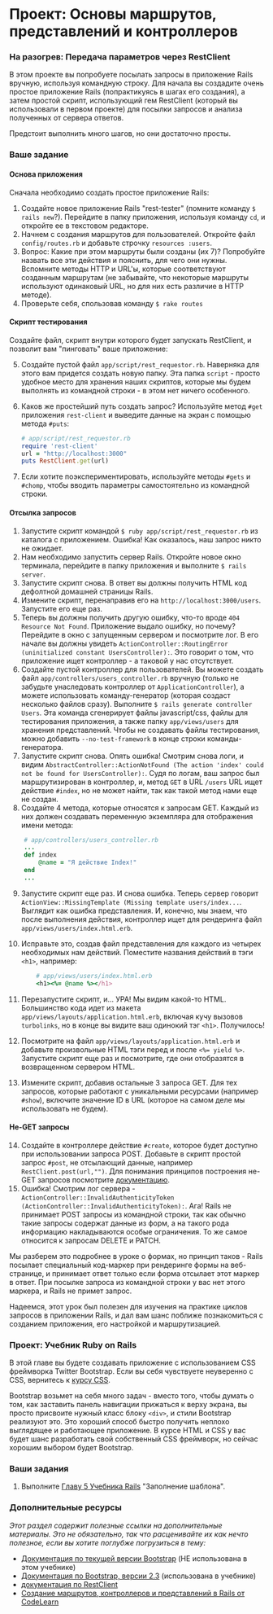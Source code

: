 # Проект: Основы маршрутов, представлений и контроллеров

### На разогрев: Передача параметров через RestClient

В этом проекте вы попробуете посылать запросы в приложение Rails вручную, используя командную строку. Для начала вы создадите очень простое приложение Rails (попрактикуясь в шагах его создания), а затем простой скрипт, использующий гем RestClient (который вы использовали в первом проекте) для посылки запросов и анализа полученных от сервера ответов.

Предстоит выполнить много шагов, но они достаточно просты.

### Ваше задание

#### Основа приложения

Сначала необходимо создать простое приложение Rails:

1. Создайте новое приложение Rails "rest-tester" (помните команду `$ rails new`?). Перейдите в папку приложения, используя команду `cd`, и откройте ее в текстовом редакторе.
2. Начнем с создания маршрутов для пользователей. Откройте файл `config/routes.rb` и добавьте строчку `resources :users`.
3. Вопрос: Какие при этом маршруты были созданы (их 7)? Попробуйте назвать все эти действия и пояснить, для чего они нужны. Вспомните методы HTTP и URL'ы, которые соответствуют созданным маршрутам (не забывайте, что некоторые маршруты используют одинаковый URL, но для них есть различие в HTTP методе).
4. Проверьте себя, спользовав команду `$ rake routes`

#### Скрипт тестирования

Создайте файл, скрипт внутри которого будет запускать RestClient, и позволит вам "пинговать" ваше приложение:

5. Создайте пустой файл `app/script/rest_requestor.rb`. Наверняка для этого вам придется создать новую папку. Эта папка `script` - просто удобное место для хранения наших скриптов, которые мы будем выполнять из командной строки - в этом нет ничего особенного.
6. Каков же простейший путь создать запрос? Используйте метод `#get` приложения `rest-client` и выведите данные на экран с помощью метода `#puts`:

    ```ruby
    # app/script/rest_requestor.rb
    require 'rest-client'
    url = "http://localhost:3000"
    puts RestClient.get(url)
    ```

7. Если хотите поэкспериментировать, используйте методы `#gets` и `#chomp`, чтобы вводить параметры самостоятельно из командной строки.

#### Отсылка запросов

1. Запустите скрипт командой `$ ruby app/script/rest_requestor.rb` из каталога с приложением. Ошибка! Как оказалось, наш запрос никто не ожидает.
2. Нам необходимо запустить сервер Rails. Откройте новое окно терминала, перейдите в папку приложения и выполните `$ rails server`.
3. Запустите скрипт снова. В ответ вы должны получить HTML код дефолтной домашней страницы Rails.
4. Измените скрипт, перенаправив его на `http://localhost:3000/users`. Запустите его еще раз.
5. Теперь вы должны получить другую ошибку, что-то вроде `404 Resource Not Found`. Приложение выдало ошибку, но почему? Перейдите в окно с запущенным сервером и посмотрите лог. В его начале вы должны увидеть `ActionController::RoutingError (uninitialized constant UsersController):`. Это говорит о том, что приложение ищет контроллер - а таковой у нас отсутствует.
6. Создайте пустой контроллер для пользователей. Вы можете создать файл `app/controllers/users_controller.rb` вручную (только не забудьте унаследовать контроллер от `ApplicationController`), а можете использовать команду-генератор (которая создаст несколько файлов сразу). Выполните `$ rails generate controller Users`. Эта команда сгенерирует файлы javascript/css, файлы для тестирования приложения, а также папку `app/views/users` для хранения представлений. Чтобы не создавать файлы тестирования, можно добавить `--no-test-framework` в конце строки команды-генератора.
7. Запустите скрипт снова. Опять ошибка! Смотрим снова логи, и видим `AbstractController::ActionNotFound (The action 'index' could not be found for UsersController):`. Судя по логам, ваш запрос был маршрутизирован в контроллер, и, метод `GET` в URL `/users` URL ищет действие `#index`, но не может найти, так как такой метод нами еще не создан.
8. Создайте 4 метода, которые относятся к запросам GET. Каждый из них должен создавать переменную экземпляра для отображения имени метода:

```ruby
    # app/controllers/users_controller.rb
    ...
    def index
        @name = "Я действие Index!"
    end
    ...
```

9. Запустите скрипт еще раз. И снова ошибка. Теперь сервер говорит `ActionView::MissingTemplate (Missing template users/index...`. Выглядит как ошибка представления. И, конечно, мы знаем, что после выполнения действия, контроллер ищет для рендеринга файл `app/views/users/index.html.erb`.
10. Исправьте это, создав файл представления для каждого из четырех необходимых нам действий. Поместите названия действий в тэги `<h1>`, например:

    ```ruby
        # app/views/users/index.html.erb
        <h1><%= @name %></h1>
    ```

11. Перезапустите скрипт, и... УРА! Мы видим какой-то HTML. Большинство кода идет из макета `app/views/layouts/application.html.erb`, включая кучу вызовов `turbolinks`, но в конце вы видите ваш одинокий тэг `<h1>`. Получилось!
12. Посмотрите на файл `app/views/layouts/application.html.erb` и добавьте произвольные HTML тэги перед и после `<%= yield %>`. Запустите скрипт еще раз и посмотрите, где они отобразятся в возвращенном сервером HTML.
13. Измените скрипт, добавив остальные 3 запроса GET. Для тех запросов, которые работают с уникальными ресурсами (например `#show`), включите значение ID в URL (которое на самом деле мы использовать не будем).

#### Не-GET запросы

14. Создайте в контроллере действие `#create`, которое будет доступно при использовании запроса POST. Добавьте в скрипт простой запрос `#post`, не отсылающий данные, например `RestClient.post(url,"")`. Для понимания принципов построения не-GET запросов посмотрите [документацию](https://github.com/rest-client/rest-client).
15. Ошибка! Смотрим лог сервера - `ActionController::InvalidAuthenticityToken (ActionController::InvalidAuthenticityToken):`. Ага! Rails не принимает POST запросы из командной строки, так как обычно такие запросы содержат данные из форм, а на такого рода информацию накладываются особые ограничения. То же самое относится к запросам DELETE и PATCH.

Мы разберем это подробнее в уроке о формах, но принцип таков - Rails посылает специальный код-маркер при рендеринге формы на веб-странице, и принимает ответ только если форма отсылает этот маркер в ответ. При посылке запроса из командной строки у вас нет этого маркера, и Rails не примет запрос.

Надеемся, этот урок был полезен для изучения на практике циклов запросов в приложении Rails, и дал вам шанс поближе познакомиться с созданием приложения, его настройкой и маршрутизацией.

### Проект: Учебник Ruby on Rails

В этой главе вы будете создавать приложение с использованием CSS фреймворка Twitter Bootstrap. Если вы себя чувствуете неуверенно с CSS, вернитесь к [курсу CSS](/basics-of-web-development/html-and-css-basics).

Bootstrap возьмет на себя много задач - вместо того, чтобы думать о том, как заставить панель навигации прижаться к верху экрана, вы просто присвоите нужный класс блоку `<div>`, и стили Bootstrap реализуют это. Это хороший способ быстро получить неплохо выглядящее и работающее приложение. В курсе HTML и CSS у вас будет шанс разработать свой собственный CSS фреймворк, но сейчас хорошим выбором будет Bootstrap.

### Ваши задания

1. Выполните [Главу 5 Учебника Rails](https://ddagar.gitbooks.io/web-method/content/zapolnenie_shablona) "Заполнение шаблона".

### Дополнительные ресурсы

*Этот раздел содержит полезные ссылки на дополнительные материалы. Это не обязательно, так что расценивайте их как нечто полезное, если вы хотите поглубже погрузиться в тему:*

* [Документация по текущей версии Bootstrap](http://getbootstrap.com/) (НЕ использована в этом учебнике)
* [Документация по Bootstrap, версии 2.3](http://getbootstrap.com/2.3.2/) (использована в учебнике)
* [документация по RestClient](https://github.com/rest-client/rest-client)
* [Создание маршрутов, контроллеров и представлений в Rails от CodeLearn](http://www.codelearn.org/ruby-on-rails-tutorial/introducing-controller-view-routes)
